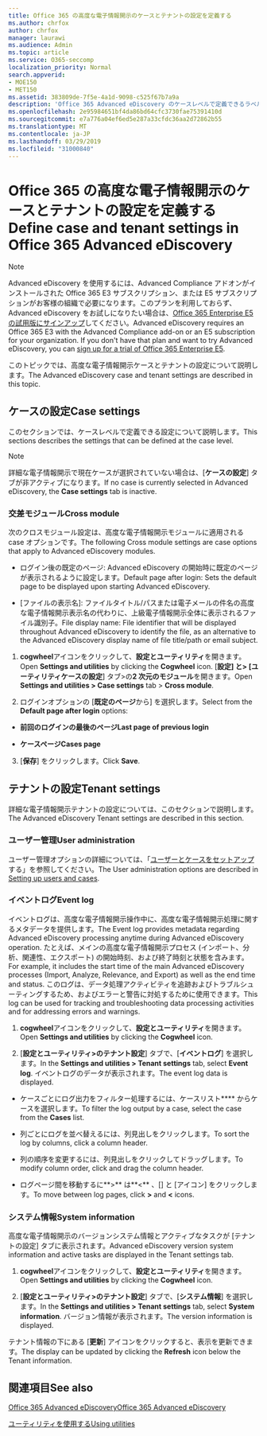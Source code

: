 ```yaml
---
title: Office 365 の高度な電子情報開示のケースとテナントの設定を定義する
ms.author: chrfox
author: chrfox
manager: laurawi
ms.audience: Admin
ms.topic: article
ms.service: O365-seccomp
localization_priority: Normal
search.appverid:
- MOE150
- MET150
ms.assetid: 383809de-7f5e-4a1d-9098-c525f67b7a9a
description: 'Office 365 Advanced eDiscovery のケースレベルで定義できるラベル、クロスモジュール、およびテナントの設定について説明します。  '
ms.openlocfilehash: 2e95984651bf4da86bd64cfc3730fae75391410d
ms.sourcegitcommit: e7a776a04ef6ed5e287a33cfdc36aa2d72862b55
ms.translationtype: MT
ms.contentlocale: ja-JP
ms.lasthandoff: 03/29/2019
ms.locfileid: "31000840"
---
```

# <a name="define-case-and-tenant-settings-in-office-365-advanced-ediscovery"></a><span data-ttu-id="faf18-103">Office 365 の高度な電子情報開示のケースとテナントの設定を定義する</span><span class="sxs-lookup"><span data-stu-id="faf18-103">Define case and tenant settings in Office 365 Advanced eDiscovery</span></span>

> [!NOTE]
> <span data-ttu-id="faf18-p101">Advanced eDiscovery を使用するには、Advanced Compliance アドオンがインストールされた Office 365 E3 サブスクリプション、または E5 サブスクリプションがお客様の組織で必要になります。このプランを利用しておらず、Advanced eDiscovery をお試しになりたい場合は、[Office 365 Enterprise E5 の試用版にサインアップ](https://go.microsoft.com/fwlink/p/?LinkID=698279)してください。</span><span class="sxs-lookup"><span data-stu-id="faf18-p101">Advanced eDiscovery requires an Office 365 E3 with the Advanced Compliance add-on or an E5 subscription for your organization. If you don't have that plan and want to try Advanced eDiscovery, you can [sign up for a trial of Office 365 Enterprise E5](https://go.microsoft.com/fwlink/p/?LinkID=698279).</span></span> 
  
<span data-ttu-id="faf18-106">このトピックでは、高度な電子情報開示ケースとテナントの設定について説明します。</span><span class="sxs-lookup"><span data-stu-id="faf18-106">The Advanced eDiscovery case and tenant settings are described in this topic.</span></span>
  
## <a name="case-settings"></a><span data-ttu-id="faf18-107">ケースの設定</span><span class="sxs-lookup"><span data-stu-id="faf18-107">Case settings</span></span>

<span data-ttu-id="faf18-108">このセクションでは、ケースレベルで定義できる設定について説明します。</span><span class="sxs-lookup"><span data-stu-id="faf18-108">This sections describes the settings that can be defined at the case level.</span></span>
  
> [!NOTE]
> <span data-ttu-id="faf18-109">詳細な電子情報開示で現在ケースが選択されていない場合は、[**ケースの設定**] タブが非アクティブになります。</span><span class="sxs-lookup"><span data-stu-id="faf18-109">If no case is currently selected in Advanced eDiscovery, the **Case settings** tab is inactive.</span></span> 
  
### <a name="cross-module"></a><span data-ttu-id="faf18-110">交差モジュール</span><span class="sxs-lookup"><span data-stu-id="faf18-110">Cross module</span></span>

<span data-ttu-id="faf18-111">次のクロスモジュール設定は、高度な電子情報開示モジュールに適用される case オプションです。</span><span class="sxs-lookup"><span data-stu-id="faf18-111">The following Cross module settings are case options that apply to Advanced eDiscovery modules.</span></span>
  
- <span data-ttu-id="faf18-112">ログイン後の既定のページ: Advanced eDiscovery の開始時に既定のページが表示されるように設定します。</span><span class="sxs-lookup"><span data-stu-id="faf18-112">Default page after login: Sets the default page to be displayed upon starting Advanced eDiscovery.</span></span>
    
- <span data-ttu-id="faf18-113">[ファイルの表示名]: ファイルタイトル/パスまたは電子メールの件名の高度な電子情報開示表示名の代わりに、上級電子情報開示全体に表示されるファイル識別子。</span><span class="sxs-lookup"><span data-stu-id="faf18-113">File display name: File identifier that will be displayed throughout Advanced eDiscovery to identify the file, as an alternative to the Advanced eDiscovery display name of file title/path or email subject.</span></span>
    
1. <span data-ttu-id="faf18-114">**cogwheel**アイコンをクリックして、**設定とユーティリティ**を開きます。</span><span class="sxs-lookup"><span data-stu-id="faf18-114">Open **Settings and utilities** by clicking the **Cogwheel** icon.</span></span> <span data-ttu-id="faf18-115">[**設定] と\> [ユーティリティケースの設定**] タブ\>の**2 次元のモジュール**を開きます。</span><span class="sxs-lookup"><span data-stu-id="faf18-115">Open **Settings and utilities \> Case settings** tab \> **Cross module**.</span></span> 
    
2. <span data-ttu-id="faf18-116">ログインオプションの [**既定のページ**から] を選択します。</span><span class="sxs-lookup"><span data-stu-id="faf18-116">Select from the **Default page after login** options:</span></span> 
    
  - <span data-ttu-id="faf18-117">**前回のログインの最後のページ**</span><span class="sxs-lookup"><span data-stu-id="faf18-117">**Last page of previous login**</span></span>
    
  - <span data-ttu-id="faf18-118">**ケースページ**</span><span class="sxs-lookup"><span data-stu-id="faf18-118">**Cases page**</span></span>
    
3. <span data-ttu-id="faf18-119">[**保存**] をクリックします。</span><span class="sxs-lookup"><span data-stu-id="faf18-119">Click **Save**.</span></span>
    
## <a name="tenant-settings"></a><span data-ttu-id="faf18-120">テナントの設定</span><span class="sxs-lookup"><span data-stu-id="faf18-120">Tenant settings</span></span>

<span data-ttu-id="faf18-121">詳細な電子情報開示テナントの設定については、このセクションで説明します。</span><span class="sxs-lookup"><span data-stu-id="faf18-121">The Advanced eDiscovery Tenant settings are described in this section.</span></span>
  
### <a name="user-administration"></a><span data-ttu-id="faf18-122">ユーザー管理</span><span class="sxs-lookup"><span data-stu-id="faf18-122">User administration</span></span>

<span data-ttu-id="faf18-123">ユーザー管理オプションの詳細については、「[ユーザーとケースをセットアップ](set-up-users-and-cases-in-advanced-ediscovery.md)する」を参照してください。</span><span class="sxs-lookup"><span data-stu-id="faf18-123">The User administration options are described in [Setting up users and cases](set-up-users-and-cases-in-advanced-ediscovery.md).</span></span>
  
### <a name="event-log"></a><span data-ttu-id="faf18-124">イベントログ</span><span class="sxs-lookup"><span data-stu-id="faf18-124">Event log</span></span>

<span data-ttu-id="faf18-125">イベントログは、高度な電子情報開示操作中に、高度な電子情報開示処理に関するメタデータを提供します。</span><span class="sxs-lookup"><span data-stu-id="faf18-125">The Event log provides metadata regarding Advanced eDiscovery processing anytime during Advanced eDiscovery operation.</span></span> <span data-ttu-id="faf18-126">たとえば、メインの高度な電子情報開示プロセス (インポート、分析、関連性、エクスポート) の開始時刻、および終了時刻と状態を含みます。</span><span class="sxs-lookup"><span data-stu-id="faf18-126">For example, it includes the start time of the main Advanced eDiscovery processes (Import, Analyze, Relevance, and Export) as well as the end time and status.</span></span> <span data-ttu-id="faf18-127">このログは、データ処理アクティビティを追跡およびトラブルシューティングするため、およびエラーと警告に対処するために使用できます。</span><span class="sxs-lookup"><span data-stu-id="faf18-127">This log can be used for tracking and troubleshooting data processing activities and for addressing errors and warnings.</span></span>
  
1. <span data-ttu-id="faf18-128">**cogwheel**アイコンをクリックして、**設定とユーティリティ**を開きます。</span><span class="sxs-lookup"><span data-stu-id="faf18-128">Open **Settings and utilities** by clicking the **Cogwheel** icon.</span></span> 
    
2. <span data-ttu-id="faf18-129">[**設定とユーティリティ\>のテナント設定**] タブで、[**イベントログ**] を選択します。</span><span class="sxs-lookup"><span data-stu-id="faf18-129">In the **Settings and utilities \> Tenant settings** tab, select **Event log**.</span></span> <span data-ttu-id="faf18-130">イベントログのデータが表示されます。</span><span class="sxs-lookup"><span data-stu-id="faf18-130">The event log data is displayed.</span></span>
    
  - <span data-ttu-id="faf18-131">ケースごとにログ出力をフィルター処理するには、ケースリスト\*\*\*\* からケースを選択します。</span><span class="sxs-lookup"><span data-stu-id="faf18-131">To filter the log output by a case, select the case from the **Cases** list.</span></span> 
    
  - <span data-ttu-id="faf18-132">列ごとにログを並べ替えるには、列見出しをクリックします。</span><span class="sxs-lookup"><span data-stu-id="faf18-132">To sort the log by columns, click a column header.</span></span> 
    
  - <span data-ttu-id="faf18-133">列の順序を変更するには、列見出しをクリックしてドラッグします。</span><span class="sxs-lookup"><span data-stu-id="faf18-133">To modify column order, click and drag the column header.</span></span>
    
  - <span data-ttu-id="faf18-134">ログページ間を移動するに**\>** は**\<** 、[] と [アイコン] をクリックします。</span><span class="sxs-lookup"><span data-stu-id="faf18-134">To move between log pages, click **\>** and **\<** icons.</span></span> 
    
### <a name="system-information"></a><span data-ttu-id="faf18-135">システム情報</span><span class="sxs-lookup"><span data-stu-id="faf18-135">System information</span></span>

<span data-ttu-id="faf18-136">高度な電子情報開示のバージョンシステム情報とアクティブなタスクが [テナントの設定] タブに表示されます。</span><span class="sxs-lookup"><span data-stu-id="faf18-136">Advanced eDiscovery version system information and active tasks are displayed in the Tenant settings tab.</span></span>
  
1. <span data-ttu-id="faf18-137">**cogwheel**アイコンをクリックして、**設定とユーティリティ**を開きます。</span><span class="sxs-lookup"><span data-stu-id="faf18-137">Open **Settings and utilities** by clicking the **Cogwheel** icon.</span></span> 
    
2. <span data-ttu-id="faf18-138">[**設定とユーティリティ\>のテナント設定**] タブで、[**システム情報**] を選択します。</span><span class="sxs-lookup"><span data-stu-id="faf18-138">In the **Settings and utilities \> Tenant settings** tab, select **System information**.</span></span> <span data-ttu-id="faf18-139">バージョン情報が表示されます。</span><span class="sxs-lookup"><span data-stu-id="faf18-139">The version information is displayed.</span></span>
    
<span data-ttu-id="faf18-140">テナント情報の下にある [**更新**] アイコンをクリックすると、表示を更新できます。</span><span class="sxs-lookup"><span data-stu-id="faf18-140">The display can be updated by clicking the **Refresh** icon below the Tenant information.</span></span> 
  
## <a name="see-also"></a><span data-ttu-id="faf18-141">関連項目</span><span class="sxs-lookup"><span data-stu-id="faf18-141">See also</span></span>

[<span data-ttu-id="faf18-142">Office 365 Advanced eDiscovery</span><span class="sxs-lookup"><span data-stu-id="faf18-142">Office 365 Advanced eDiscovery</span></span>](office-365-advanced-ediscovery.md)
  
[<span data-ttu-id="faf18-143">ユーティリティを使用する</span><span class="sxs-lookup"><span data-stu-id="faf18-143">Using utilities</span></span>](use-advanced-ediscovery-utilities.md)

